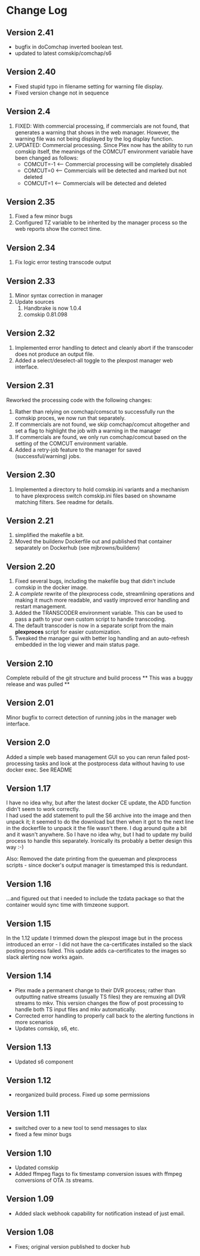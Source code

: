 # Change Log

## Version 2.41
* bugfix in doComchap inverted boolean test.
* updated to latest comskip/comchap/s6

## Version 2.40
* Fixed stupid typo in filename setting for warning file display.
* Fixed version change not in sequence

## Version 2.4
1. FIXED: With commercial processing, if commercials are not found, that generates a warning that shows in the web manager.  However, the warning file was not being displayed by the log display function.
1. UPDATED: Commercial processing.  Since Plex now has the ability to run comskip itself, the meanings of the COMCUT environment variable have been changed as follows:
    * COMCUT=-1 <-- Commercial processing will be completely disabled
    * COMCUT=0  <-- Commercials will be detected and marked but not deleted
    * COMCUT=1  <-- Commercials will be detected and deleted

## Version 2.35
1. Fixed a few minor bugs
1. Configured TZ variable to be inherited by the manager process so the web reports show the correct time.

## Version 2.34
1. Fix logic error testing transcode output

## Version 2.33
1. Minor syntax correction in manager
1. Update sources
    1. Handbrake is now 1.0.4
    1. comskip 0.81.098

## Version 2.32
1. Implemented error handling to detect and cleanly abort if the transcoder does not produce an output file.
2. Added a select/deselect-all toggle to the plexpost manager web interface.

## Version 2.31
Reworked the processing code with the following changes:
1. Rather than relying on comchap/comscut to successfully run the comskip proces, we now run that separately.
1. If commercials are not found, we skip comchap/comcut altogether and set a flag to highlight the job with a warning in the manager
1. If commercials are found, we only run comchap/comcut based on the setting of the COMCUT environment variable.
1. Added a retry-job feature to the manager for saved (successful/warning) jobs.

## Version 2.30
1. Implemented a directory to hold comskip.ini variants and a mechanism to have plexprocess switch comskip.ini files based on showname matching filters.  See readme for details.

## Version 2.21
1. simplified the makefile a bit.
1. Moved the buildenv Dockerfile out and published that container separately on Dockerhub (see mjbrowns/buildenv)

## Version 2.20
1. Fixed several bugs, including the makefile bug that didn't include comskip in the docker image.  
1. A *complete* rewrite of the plexprocess code, streamlining operations and making it much more readable, and vastly improved error handling and restart management.
1. Added the TRANSCODER environment variable.  This can be used to pass a path to your own custom script to handle transcoding.  
1. The default transcoder is now in a separate script from the main **plexproces** script for easier customization.
1. Tweaked the manager gui with better log handling and an auto-refresh embedded in the log viewer and main status page.

## Version 2.10
Complete rebuild of the git structure and build process ** This was a buggy release and was pulled **

## Version 2.01
Minor bugfix to correct detection of running jobs in the manager web interface.

## Version 2.0
Added a simple web based management GUI so you can rerun failed post-processing tasks and look at the postprocess data without having to use docker exec.  See README

## Version 1.17
I have no idea why, but after the latest docker CE update, the ADD function didn't seem to work correctly.  
I had used the add statement to pull the S6 archive into the image and then unpack it; it seemed to do the download but then when it got to the next line in the dockerfile to unpack it the 
file wasn't there.  I dug around quite a bit and it wasn't anywhere.  So I have no idea why, but I had to update my build process to handle this separately.  Ironically its probably a
better design this way :-)

Also: Removed the date printing from the queueman and plexprocess scripts - since docker's output manager is timestamped this is redundant.

## Version 1.16
...and figured out that i needed to include the tzdata package so that the container would sync time with timzeone support.

## Version 1.15
In the 1.12 update I trimmed down the plexpost image but in the process introduced an error - I did not have the ca-certificates installed so the slack posting process failed.
This update adds ca-certificates to the images so slack alerting now works again.

## Version 1.14
* Plex made a permanent change to their DVR process; rather than outputting native streams (usually TS files) they are remuxing all DVR streams to mkv.  This version changes the flow of post processing to handle both TS input files and mkv automatically.
* Corrected error handling to properly call back to the alerting functions in more scenarios
* Updates comskip, s6, etc.

## Version 1.13
* Updated s6 component

## Version 1.12
* reorganized build process. Fixed up some permissions

## Version 1.11
* switched over to a new tool to send messages to slax
* fixed a few minor bugs

## Version 1.10
* Updated comskip
* Added ffmpeg flags to fix timestamp conversion issues with ffmpeg conversions of OTA .ts streams.

## Version 1.09
* Added slack webhook capability for notification instead of just email.

## Version 1.08
* Fixes; original version published to docker hub
